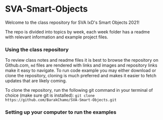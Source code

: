 # SVA-Smart-Objects

Welcome to the class repository for SVA IxD's Smart Objects 2021!

The repo is divided into topics by week, each week folder has a readme with relevant information and example project files.

### Using the class repository

To review class notes and readme files it is best to browse the repository on Github.com, `md` files are rendered with links and images and repository links make it easy to navigate.
To run code example you may either download or clone the repository, cloning is much preferred and makes it easier to fetch updates that are likely coming.

To clone the repository, run the following git command in your terminal of choice (make sure git is installed):
`git clone https://github.com/BarakChamo/SVA-Smart-Objects.git`

### Setting up your computer to run the examples
